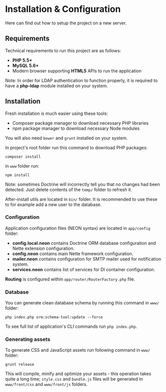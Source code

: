 # Installation & Configuration

Here can find out how to setup the project on a new server.

## Requirements

Technical requirements to run this project are as follows:

- **PHP 5.5+**
- **MySQL 5.6+**
- Modern browser supporting **HTML5** APIs to run the application

Note: In order for LDAP authentication to function properly, it is required to have a **php-ldap** module installed on your system.

## Installation

Fresh installation is much easier using these tools:

- Composer package manager to download necessary PHP libraries
- npm package manager to download necessary Node modules

You will also need `bower` and `grunt` installed on your system.

In project's root folder run this command to download PHP packages:

```
composer install
```

in `www` folder run:

```
npm install
```

Note: sometimes Doctrine will incorrectly tell you that no changes had been detected. Just delete contents of the `temp/` folder to refresh it.

After-install utils are located in `bin/` folder. It is recommended to use these to for example add a new user to the database.

### Configuration

Application configuration files (NEON syntax) are located in `app/config` folder:

- **config.local.neon** contains Doctrine ORM database configuration and Nette extension configuration.
- **config.neon** contains main Nette framework configuration.
- **mailer.neon** contains configuration for SMTP mailer used for notification system.
- **services.neon** contains list of services for DI container configuration.

**Routing** is configured within `app/router/RouterFactory.php` file.

### Database

You can generate clean database schema by running this command in `www/` folder:

```
php index.php orm:schema-tool:update --force
```

To see full list of application's CLI commands run `php index.php`.

### Generating assets

To generate CSS and JavaScript assets run following command in `www/` folder:

```
grunt release
```

This will compile, minify and optimize your assets - this operation takes quite a long time; `style.css` and `bundle.js` files will be generated in `www/front/css` and `www/front/js` folders.
